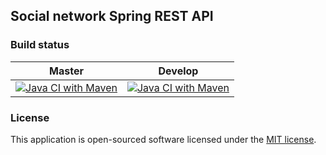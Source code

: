 
## Social network Spring REST API

### Build status
|Master|Develop|
|------|-------|
|[![Java CI with Maven](https://github.com/Luuk2016/socialnetwork-spring-api/actions/workflows/maven.yml/badge.svg?branch=master)](https://github.com/Luuk2016/socialnetwork-spring-api/actions/workflows/maven.yml)|[![Java CI with Maven](https://github.com/Luuk2016/socialnetwork-spring-api/actions/workflows/maven.yml/badge.svg?branch=develop)](https://github.com/Luuk2016/socialnetwork-spring-api/actions/workflows/maven.yml)|

### License
This application is open-sourced software licensed under the [MIT license](https://opensource.org/licenses/MIT).
